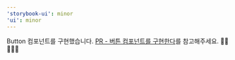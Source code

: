```yaml
---
'storybook-ui': minor
'ui': minor
---
```


Button 컴포넌트를 구현했습니다.
[PR - 버튼 컴포넌트를 구현한다](https://github.com/seeyouletter/seeyouletter-fe/pull/20)를 참고해주세요. 🙆🏻🙆🏻‍♀️
